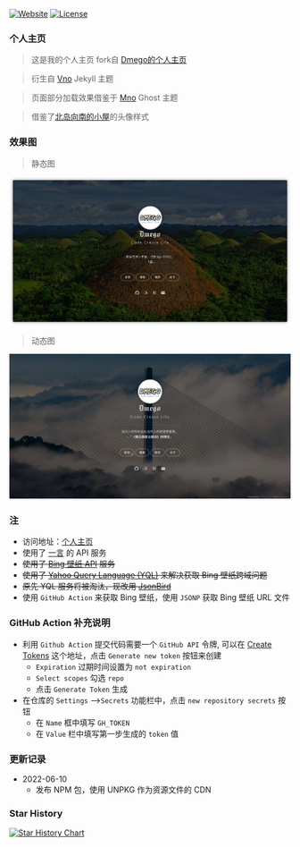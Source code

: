 [![Website](https://img.shields.io/website-up-down-green-red/http/i.dmego.cn.svg)](http://beiyao.icu)
[![License](https://img.shields.io/github/license/dmego/home.github.io.svg)](/LICENSE)


### 个人主页

>这是我的个人主页 fork自 [Dmego的个人主页](https://github.com/dmego/home.github.io)

>衍生自 [Vno](https://github.com/onevcat/vno-jekyll) Jekyll 主题

>页面部分加载效果借鉴于 [Mno](https://github.com/mcc108/mno) Ghost 主题

>借鉴了[北岛向南的小屋](https://javef.github.io/)的头像样式

### 效果图

>静态图

![主页JPG](./assets/img/home.jpg)

>动态图

![主页GIF](./assets/img/home.gif)

### 注

- 访问地址：[个人主页](http://i.dmego.cn/)
- 使用了 [一言](http://hitokoto.cn/) 的 API 服务
- ~~使用了 [Bing 壁纸 API](https://github.com/xCss/bing/) 服务~~
- ~~使用了 [Yahoo Query Language (YQL)](https://developer.yahoo.com/yql/) 来解决获取 Bing 壁纸跨域问题~~
- ~~原先 YQL 服务将被淘汰，现改用 [JsonBird](https://bird.ioliu.cn/)~~
- 使用 `GitHub Action` 来获取 Bing 壁纸，使用 `JSONP` 获取 Bing 壁纸 URL 文件

### GitHub Action 补充说明

- 利用 `Github Action` 提交代码需要一个 `GitHub API` 令牌, 可以在 [Create Tokens](https://github.com/settings/tokens) 这个地址，点击 `Generate new token` 按钮来创建
  - `Expiration` 过期时间设置为 `not expiration`
  - `Select scopes` 勾选 `repo`
  - 点击 `Generate Token` 生成
- 在仓库的 `Settings` ——>`Secrets` 功能栏中，点击 `new repository secrets` 按钮
  -  在 `Name` 框中填写 `GH_TOKEN`
  - 在 `Value` 栏中填写第一步生成的 `token` 值


### 更新记录
- 2022-06-10
  - 发布 NPM 包，使用 UNPKG 作为资源文件的 CDN 


### Star History

[![Star History Chart](https://api.star-history.com/svg?repos=dmego/home.github.io&type=Date)](https://star-history.com/#dmego/home.github.io&Date)

